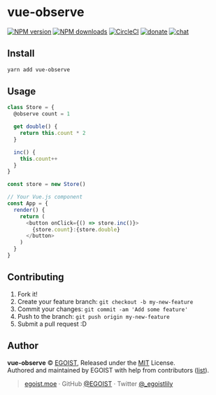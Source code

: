 
# vue-observe

[![NPM version](https://img.shields.io/npm/v/vue-observe.svg?style=flat)](https://npmjs.com/package/vue-observe) [![NPM downloads](https://img.shields.io/npm/dm/vue-observe.svg?style=flat)](https://npmjs.com/package/vue-observe) [![CircleCI](https://circleci.com/gh/egoist/vue-observe/tree/master.svg?style=shield)](https://circleci.com/gh/egoist/vue-observe/tree/master)  [![donate](https://img.shields.io/badge/$-donate-ff69b4.svg?maxAge=2592000&style=flat)](https://github.com/egoist/donate) [![chat](https://img.shields.io/badge/chat-on%20discord-7289DA.svg?style=flat)](https://chat.egoist.moe)

## Install

```bash
yarn add vue-observe
```

## Usage

```js
class Store = {
  @observe count = 1

  get double() {
    return this.count * 2
  }

  inc() {
    this.count++
  }
}

const store = new Store()

// Your Vue.js component
const App = {
  render() {
    return (
      <button onClick={() => store.inc()}>
        {store.count}:{store.double}
      </button>
    )
  }
}
```

## Contributing

1. Fork it!
2. Create your feature branch: `git checkout -b my-new-feature`
3. Commit your changes: `git commit -am 'Add some feature'`
4. Push to the branch: `git push origin my-new-feature`
5. Submit a pull request :D


## Author

**vue-observe** © [EGOIST](https://github.com/egoist), Released under the [MIT](./LICENSE) License.<br>
Authored and maintained by EGOIST with help from contributors ([list](https://github.com/egoist/vue-observe/contributors)).

> [egoist.moe](https://egoist.moe) · GitHub [@EGOIST](https://github.com/egoist) · Twitter [@_egoistlily](https://twitter.com/_egoistlily)
